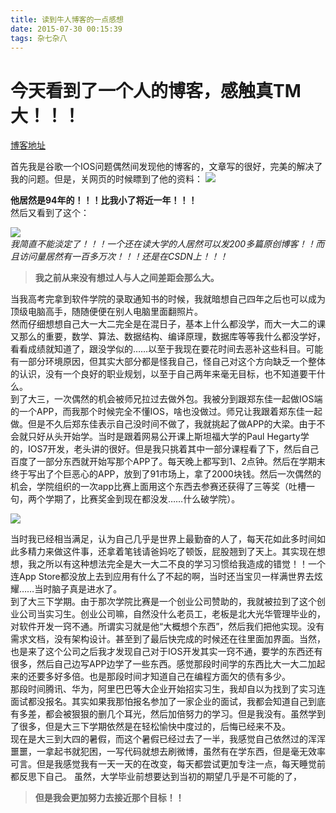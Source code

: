 ```yaml
---
title: 读到牛人博客的一点感想
date: 2015-07-30 00:15:39
tags: 杂七杂八
---
```


# 今天看到了一个人的博客，感触真TM大！！！  
[博客地址](http://blog.csdn.net/hitwhylz?viewmode=contents)

<!--more-->

首先我是谷歌一个IOS问题偶然间发现他的博客的，文章写的很好，完美的解决了我的问题。但是，关网页的时候瞟到了他的资料：
![](http://img-storage.qiniudn.com/15-7-30/53601174.jpg)

**他居然是94年的！！！比我小了将近一年！！！**  
然后又看到了这个：

![](http://img-storage.qiniudn.com/15-7-30/2919153.jpg)  
*我简直不能淡定了！！！一个还在读大学的人居然可以发200多篇原创博客！！而且访问量居然有一百多万次！！！还是在CSDN上！！！*

>   **我之前从来没有想过人与人之间差距会那么大。**  
 
  当我高考完拿到软件学院的录取通知书的时候，我就暗想自己四年之后也可以成为顶级电脑高手，随随便便在别人电脑里面翻照片。  
  然而仔细想想自己大一大二完全是在混日子，基本上什么都没学，而大一大二的课又那么的重要，数学、算法、数据结构、编译原理，数据库等等我什么都没学好，看看成绩就知道了，跟没学似的……以至于我现在要花时间去恶补这些科目。可能有一部分环境原因，但其实大部分都是怪我自己，怪自己对这个方向缺乏一个整体的认识，没有一个良好的职业规划，以至于自己两年来毫无目标，也不知道要干什么。  
   到了大三，一次偶然的机会被师兄拉过去做外包。我被分到跟郑东佳一起做IOS端的一个APP，而我那个时候完全不懂IOS，啥也没做过。师兄让我跟着郑东佳一起做。但是不久后郑东佳表示自己没时间不做了，我就挑起了做APP的大梁。由于不会就只好从头开始学。当时是跟着网易公开课上斯坦福大学的Paul Hegarty学的，IOS7开发，老头讲的很好。但是我只挑着其中一部分课程看了下，然后自己百度了一部分东西就开始写那个APP了。每天晚上都写到1、2点钟。然后在学期末终于写出了个巨恶心的APP，放到了91市场上，拿了2000块钱。然后一次偶然的机会，学院组织的一次app比赛上面用这个东西去参赛还获得了三等奖（吐槽一句，两个学期了，比赛奖金到现在都没发……什么破学院）。
   
![](http://7xkfbb.com1.z0.glb.clouddn.com/15-7-30/54860340.jpg)


   当时我已经相当满足，认为自己几乎是世界上最勤奋的人了，每天花如此多时间如此多精力来做这件事，还拿着笔钱请爸妈吃了顿饭，屁股翘到了天上。其实现在想想，我之所以有这种想法完全是大一大二不良的学习习惯给我造成的错觉！！一个连App Store都没放上去到应用有什么了不起的啊，当时还当宝贝一样满世界去炫耀……当时脑子真是进水了。  
 到了大三下学期。由于那次学院比赛是一个创业公司赞助的，我就被拉到了这个创业公司当实习生。创业公司嘛，自然没什么老员工，老板是北大光华管理毕业的，对软件开发一窍不通。所谓实习就是他“大概想个东西”，然后我们把他实现。没有需求文档，没有架构设计。甚至到了最后快完成的时候还在往里面加界面。当然，也是来了这个公司之后我才发现自己对于IOS开发其实一窍不通，要学的东西还有很多，然后自己边写APP边学了一些东西。感觉那段时间学的东西比大一大二加起来的还要多好多倍。也是那段时间才知道自己在编程方面欠的债有多少。  
 那段时间腾讯、华为，阿里巴巴等大企业开始招实习生，我却自以为找到了实习连面试都没报名。其实如果我那怕报名参加了一家企业的面试，我都会知道自己到底有多差，都会被狠狠的删几个耳光，然后加倍努力的学习。但是我没有。虽然学到了很多，但是大三下学期依然是在轻松愉快中度过的，后悔已经来不及。  
 现在是大三到大四的暑假，而这个暑假已经过去了一半，我感觉自己依然过的浑浑噩噩，一拿起书就犯困，一写代码就想去刷微博，虽然有在学东西，但是毫无效率可言。但是我感觉我有一天一天的在改变，每天都尝试更加专注一点，每天睡觉前都反思下自己。
 虽然，大学毕业前想要达到当初的期望几乎是不可能的了，
> 
> **但是我会更加努力去接近那个目标！！**
